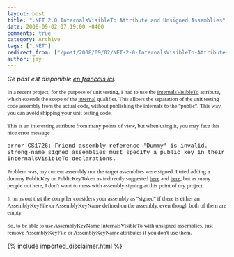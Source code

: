 ```yaml
---
layout: post
title: ".NET 2.0 InternalsVisibleTo Attribute and Unsigned Assemblies"
date: 2008-09-02 07:19:00 -0400
comments: true
category: Archive
tags: [".NET"]
redirect_from: ["/post/2008/09/02/NET-2-0-InternalsVisibleTo-Attribute-and-Unsigned-Assemblies.aspx", "/post/2008/09/02/net-2-0-internalsvisibleto-attribute-and-unsigned-assemblies.aspx"]
author: jay
---
```

<!-- more -->
<p>
<em>Ce post est disponible <a href="http://blogs.codes-sources.com/jay/archive/2008/09/02/L-attribut-InternalsVisibleTo-en-dot-NET-2-0-et-les-Assemblies-Non-Signees.aspx">en francais ici</a>.</em>
</p>
<p>
<font face="trebuchet ms,geneva" size="2">In a recent project, for the purpose of unit testing, I had to use the <a href="http://msdn.microsoft.com/en-us/library/system.runtime.compilerservices.internalsvisibletoattribute.aspx">InternalsVisibleTo</a> attribute, which extends the scope of the <a href="http://msdn.microsoft.com/en-us/library/7c5ka91b.aspx">internal</a> qualifier. This allows the separation of the unit testing code assembly from the actual code, without publishing the internals to the &quot;public&quot;. This way, you can avoid shipping your unit testing code. </font>
</p>
<p>
<font face="trebuchet ms,geneva" size="2">This is an interesting attribute from many points of view, but when using it, you may face this nice error message :</font>
</p>
<p>
<font face="courier new,courier" size="2">error CS1726: Friend assembly reference &#39;Dummy&#39; is invalid. Strong-name signed assemblies must specify a public key in their InternalsVisibleTo declarations.</font>
</p>
<p>
<font face="trebuchet ms,geneva" size="2">Problem was, my current assembly nor the target assemblies were signed. I tried adding a dummy PublicKey or PublicKeyToken as indirectly suggested <a href="http://www.sturmnet.org/blog/archives/2005/05/10/internalsvisibleto-sn/">here</a> and <a href="http://statestreetgang.net/post/2008/04/InternalsVisibleToAttribute-and-Strong-Named-Assemblies-Step-by-Step.aspx">here</a>, but as many people out here, I don&#39;t want to mess with assembly signing at this point of my project.</font>
</p>
<p>
<font face="trebuchet ms,geneva" size="2">It turns out that the compiler considers your assembly as &quot;signed&quot; if there is either an AssemblyKeyFile or AssemblyKeyName defined on the assembly, even though both of them are empty.&nbsp;</font>
</p>
<p>
<font face="trebuchet ms,geneva" size="2">So, to be able to use AssemblyKeyName InternalsVisibleTo with unsigned assemblies, just remove AssemblyKeyFile or AssemblyKeyName attributes if you don&#39;t use them.</font>
</p>

{% include imported_disclaimer.html %}
